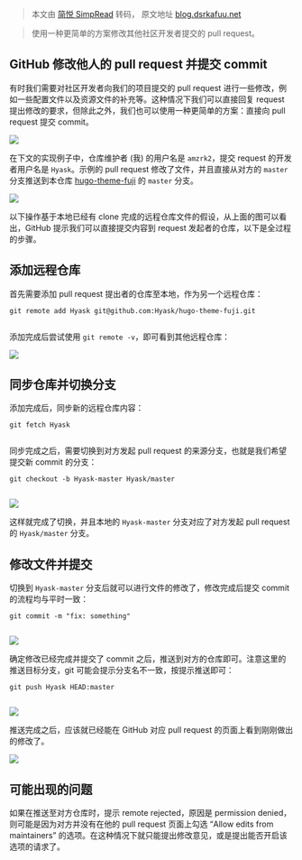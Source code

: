 > 本文由 [简悦 SimpRead](http://ksria.com/simpread/) 转码， 原文地址 [blog.dsrkafuu.net](https://blog.dsrkafuu.net/post/2020/github-add-commit-to-pull-request/)

> 使用一种更简单的方案修改其他社区开发者提交的 pull request。

GitHub 修改他人的 pull request 并提交 commit
------------------------------------

有时我们需要对社区开发者向我们的项目提交的 pull request 进行一些修改，例如一些配置文件以及资源文件的补充等。这种情况下我们可以直接回复 request 提出修改的要求，但除此之外，我们也可以使用一种更简单的方案：直接向 pull request 提交 commit。

![](https://blog.dsrkafuu.net/post/2020/github-add-commit-to-pull-request/20201001170900.webp)

在下文的实现例子中，仓库维护者 (我) 的用户名是 `amzrk2`，提交 request 的开发者用户名是 `Hyask`。示例的 pull request 修改了文件，并且直接从对方的 `master` 分支推送到本仓库 [hugo-theme-fuji](https://github.com/dsrkafuu/hugo-theme-fuji) 的 `master` 分支。

![](https://blog.dsrkafuu.net/post/2020/github-add-commit-to-pull-request/20200928172908.webp)

以下操作基于本地已经有 clone 完成的远程仓库文件的假设，从上面的图可以看出，GitHub 提示我们可以直接提交内容到 request 发起者的仓库，以下是全过程的步骤。

添加远程仓库
------

首先需要添加 pull request 提出者的仓库至本地，作为另一个远程仓库：

```
git remote add Hyask git@github.com:Hyask/hugo-theme-fuji.git


```

添加完成后尝试使用 `git remote -v`，即可看到其他远程仓库：

![](https://blog.dsrkafuu.net/post/2020/github-add-commit-to-pull-request/20200928172829.webp)

同步仓库并切换分支
---------

添加完成后，同步新的远程仓库内容：

```
git fetch Hyask


```

同步完成之后，需要切换到对方发起 pull request 的来源分支，也就是我们希望提交新 commit 的分支：

```
git checkout -b Hyask-master Hyask/master


```

![](https://blog.dsrkafuu.net/post/2020/github-add-commit-to-pull-request/20200928173043.webp)

这样就完成了切换，并且本地的 `Hyask-master` 分支对应了对方发起 pull request 的 `Hyask/master` 分支。

修改文件并提交
-------

切换到 `Hyask-master` 分支后就可以进行文件的修改了，修改完成后提交 commit 的流程均与平时一致：

```
git commit -m "fix: something"


```

![](https://blog.dsrkafuu.net/post/2020/github-add-commit-to-pull-request/20200928173259.webp)

确定修改已经完成并提交了 commit 之后，推送到对方的仓库即可。注意这里的推送目标分支，git 可能会提示分支名不一致，按提示推送即可：

```
git push Hyask HEAD:master


```

![](https://blog.dsrkafuu.net/post/2020/github-add-commit-to-pull-request/20200928173359.webp)

推送完成之后，应该就已经能在 GitHub 对应 pull request 的页面上看到刚刚做出的修改了。

![](https://blog.dsrkafuu.net/post/2020/github-add-commit-to-pull-request/20200928173437.webp)

可能出现的问题
-------

如果在推送至对方仓库时，提示 remote rejected，原因是 permission denied，则可能是因为对方并没有在他的 pull request 页面上勾选 “Allow edits from maintainers” 的选项。在这种情况下就只能提出修改意见，或是提出能否开启该选项的请求了。
